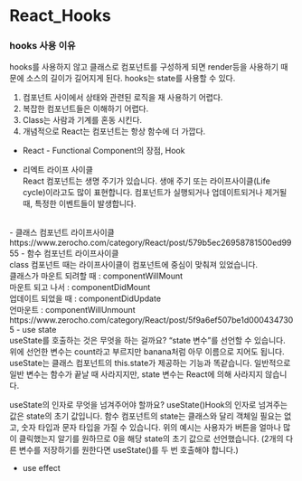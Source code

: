# React_Hooks
### hooks 사용 이유
hooks를 사용하지 않고 클래스로 컴포넌트를 구성하게 되면 render등을 사용하기 때문에 소스의 길이가 길어지게 된다. hooks는 state를 사용할 수 있다.<br>
1) 컴포넌트 사이에서 상태와 관련된 로직을 재 사용하기 어렵다.<br>
2) 복잡한 컴포넌트들은 이해하기 어렵다.<br>
3) Class는 사람과 기계를 혼동 시킨다.<br>
4) 개념적으로 React는 컴포넌트는 항상 함수에 더 가깝다.
- React - Functional Component의 장점, Hook

- 리엑트 라이프 사이클<br>
React 컴포넌트는 생명 주기가 있습니다. 생애 주기 또는 라이프사이클(Life cycle)이라고도 많이 표현합니다. 컴포넌트가 실행되거나 업데이트되거나 제거될 때, 특정한 이벤트들이 발생합니다.
<br>
  - 클래스 컴포넌트 라이프사이클
  https://www.zerocho.com/category/React/post/579b5ec26958781500ed9955
  - 함수 컴포넌트 라이프사이클<br>
  class 컴포넌트 때는 라이프사이클이 컴포넌트에 중심이 맞춰져 있었습니다.<br> 클래스가 마운트 되려할 때 : componentWillMount
  <br> 마운트 되고 나서 : componentDidMount <br> 업데이트 되었을 때 : componentDidUpdate <br> 언마운트 : componentWillUnmount
  https://www.zerocho.com/category/React/post/5f9a6ef507be1d0004347305
- use state<br>
useState를 호출하는 것은 무엇을 하는 걸까요? “state 변수”를 선언할 수 있습니다. 위에 선언한 변수는 count라고 부르지만 banana처럼 아무 이름으로 지어도 됩니다. useState는 클래스 컴포넌트의 this.state가 제공하는 기능과 똑같습니다. 일반적으로 일반 변수는 함수가 끝날 때 사라지지만, state 변수는 React에 의해 사라지지 않습니다.

useState의 인자로 무엇을 넘겨주어야 할까요? useState()Hook의 인자로 넘겨주는 값은 state의 초기 값입니다. 함수 컴포넌트의 state는 클래스와 달리 객체일 필요는 없고, 숫자 타입과 문자 타입을 가질 수 있습니다. 위의 예시는 사용자가 버튼을 얼마나 많이 클릭했는지 알기를 원하므로 0을 해당 state의 초기 값으로 선언했습니다. (2개의 다른 변수를 저장하기를 원한다면 useState()를 두 번 호출해야 합니다.)
- use effect